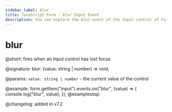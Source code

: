 ```yaml
---
sidebar_label: blur
title: JavaScript Form - blur Input Event 
description: You can explore the blur event of the Input control of Form in the documentation of the DHTMLX JavaScript UI library. Browse developer guides and API reference, try out code examples and live demos, and download a free 30-day evaluation version of DHTMLX Suite 7.
---
```


# blur

@short: fires when an Input control has lost focus

@signature: blur: (value: string | number) => void;

@params:
`value: string | number` - the current value of the control

@example:
form.getItem("input").events.on("blur", (value) => {
    console.log("blur", value);
});
@examplestop:

@changelog: added in v7.2
